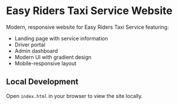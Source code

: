 # Easy Riders Taxi Service Website

Modern, responsive website for Easy Riders Taxi Service featuring:
- Landing page with service information
- Driver portal
- Admin dashboard
- Modern UI with gradient design
- Mobile-responsive layout

## Local Development
Open `index.html` in your browser to view the site locally.
